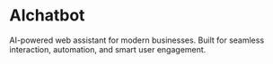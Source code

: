 # AIchatbot
AI-powered web assistant for modern businesses. Built for seamless interaction, automation, and smart user engagement.
